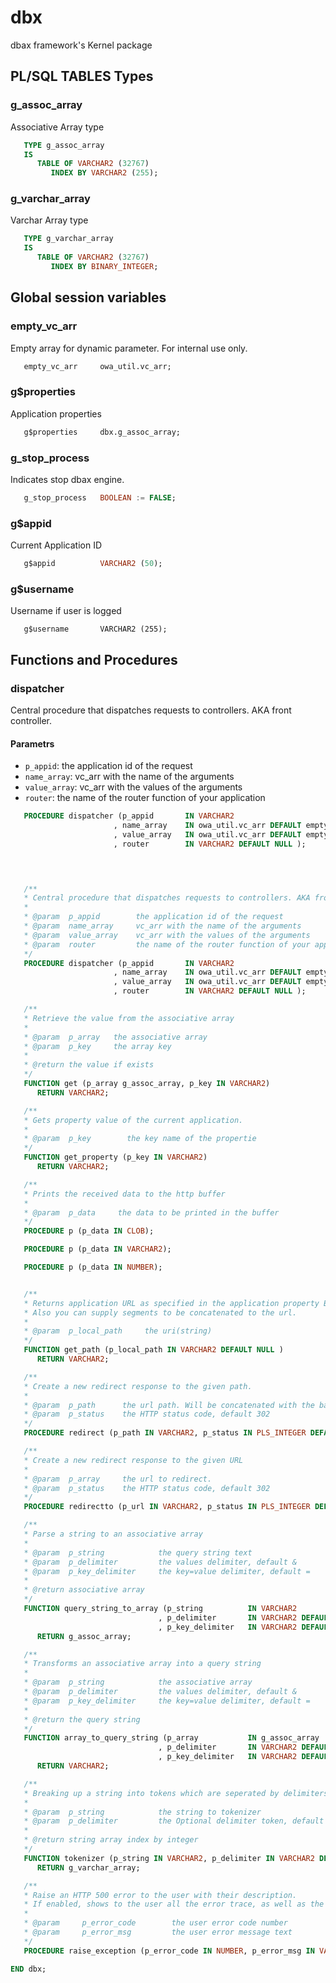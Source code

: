 # dbx
dbax framework's Kernel package 

##  PL/SQL TABLES Types

### g_assoc_array
Associative Array type

```sql
   TYPE g_assoc_array
   IS
      TABLE OF VARCHAR2 (32767)
         INDEX BY VARCHAR2 (255);
```


### g_varchar_array
Varchar Array type

```sql
   TYPE g_varchar_array
   IS
      TABLE OF VARCHAR2 (32767)
         INDEX BY BINARY_INTEGER;
```

##  Global session variables

### empty_vc_arr
Empty array for dynamic parameter. For internal use only.

```sql
   empty_vc_arr     owa_util.vc_arr;
```

### g$properties 
Application properties

```sql
   g$properties     dbx.g_assoc_array;
```

### g_stop_process
Indicates stop dbax engine.

```sql
   g_stop_process   BOOLEAN := FALSE;
```

### g$appid
Current Application ID

```sql
   g$appid          VARCHAR2 (50);
```

### g$username
Username if user is logged

```
   g$username       VARCHAR2 (255);
```


## Functions and Procedures

### dispatcher

Central procedure that dispatches requests to controllers. AKA front controller.

#### Parametrs
- `p_appid`:         the application id of the request
- `name_array`:      vc_arr with the name of the arguments
- `value_array`:     vc_arr with the values of the arguments
- `router`:          the name of the router function of your application

```sql
   PROCEDURE dispatcher (p_appid       IN VARCHAR2
                       , name_array    IN owa_util.vc_arr DEFAULT empty_vc_arr
                       , value_array   IN owa_util.vc_arr DEFAULT empty_vc_arr
                       , router        IN VARCHAR2 DEFAULT NULL );
```


```sql

  

   /**
   * Central procedure that dispatches requests to controllers. AKA front controller.
   *
   * @param  p_appid        the application id of the request
   * @param  name_array     vc_arr with the name of the arguments
   * @param  value_array    vc_arr with the values of the arguments
   * @param  router         the name of the router function of your application
   */
   PROCEDURE dispatcher (p_appid       IN VARCHAR2
                       , name_array    IN owa_util.vc_arr DEFAULT empty_vc_arr
                       , value_array   IN owa_util.vc_arr DEFAULT empty_vc_arr
                       , router        IN VARCHAR2 DEFAULT NULL );

   /**
   * Retrieve the value from the associative array
   *
   * @param  p_array   the associative array
   * @param  p_key     the array key
   *
   * @return the value if exists
   */
   FUNCTION get (p_array g_assoc_array, p_key IN VARCHAR2)
      RETURN VARCHAR2;

   /**
   * Gets property value of the current application.
   *
   * @param  p_key        the key name of the propertie
   */
   FUNCTION get_property (p_key IN VARCHAR2)
      RETURN VARCHAR2;

   /**
   * Prints the received data to the http buffer
   *
   * @param  p_data     the data to be printed in the buffer
   */
   PROCEDURE p (p_data IN CLOB);

   PROCEDURE p (p_data IN VARCHAR2);

   PROCEDURE p (p_data IN NUMBER);


   /**
   * Returns application URL as specified in the application property BASE_PATH.
   * Also you can supply segments to be concatenated to the url.
   *
   * @param  p_local_path     the uri(string)
   */
   FUNCTION get_path (p_local_path IN VARCHAR2 DEFAULT NULL )
      RETURN VARCHAR2;

   /**
   * Create a new redirect response to the given path.
   *
   * @param  p_path      the url path. Will be concatenated with the base_path property
   * @param  p_status    the HTTP status code, default 302
   */
   PROCEDURE redirect (p_path IN VARCHAR2, p_status IN PLS_INTEGER DEFAULT 302 );

   /**
   * Create a new redirect response to the given URL
   *
   * @param  p_array     the url to redirect.
   * @param  p_status    the HTTP status code, default 302
   */
   PROCEDURE redirectto (p_url IN VARCHAR2, p_status IN PLS_INTEGER DEFAULT 302 );

   /**
   * Parse a string to an associative array
   *
   * @param  p_string            the query string text
   * @param  p_delimiter         the values delimiter, default &
   * @param  p_key_delimiter     the key=value delimiter, default =
   *
   * @return associative array
   */
   FUNCTION query_string_to_array (p_string          IN VARCHAR2
                                 , p_delimiter       IN VARCHAR2 DEFAULT NULL
                                 , p_key_delimiter   IN VARCHAR2 DEFAULT NULL )
      RETURN g_assoc_array;

   /**
   * Transforms an associative array into a query string
   *
   * @param  p_string            the associative array
   * @param  p_delimiter         the values delimiter, default &
   * @param  p_key_delimiter     the key=value delimiter, default =
   *
   * @return the query string
   */
   FUNCTION array_to_query_string (p_array           IN g_assoc_array
                                 , p_delimiter       IN VARCHAR2 DEFAULT NULL
                                 , p_key_delimiter   IN VARCHAR2 DEFAULT NULL )
      RETURN VARCHAR2;

   /**
   * Breaking up a string into tokens which are seperated by delimiters. The returned value is an array
   *
   * @param  p_string            the string to tokenizer
   * @param  p_delimiter         the Optional delimiter token, default ','
   *
   * @return string array index by integer
   */
   FUNCTION tokenizer (p_string IN VARCHAR2, p_delimiter IN VARCHAR2 DEFAULT ',' )
      RETURN g_varchar_array;

   /**
   * Raise an HTTP 500 error to the user with their description.
   * If enabled, shows to the user all the error trace, as well as the line of code that caused the exception.
   *
   * @param     p_error_code        the user error code number
   * @param     p_error_msg         the user error message text
   */
   PROCEDURE raise_exception (p_error_code IN NUMBER, p_error_msg IN VARCHAR2);

END dbx;
```
